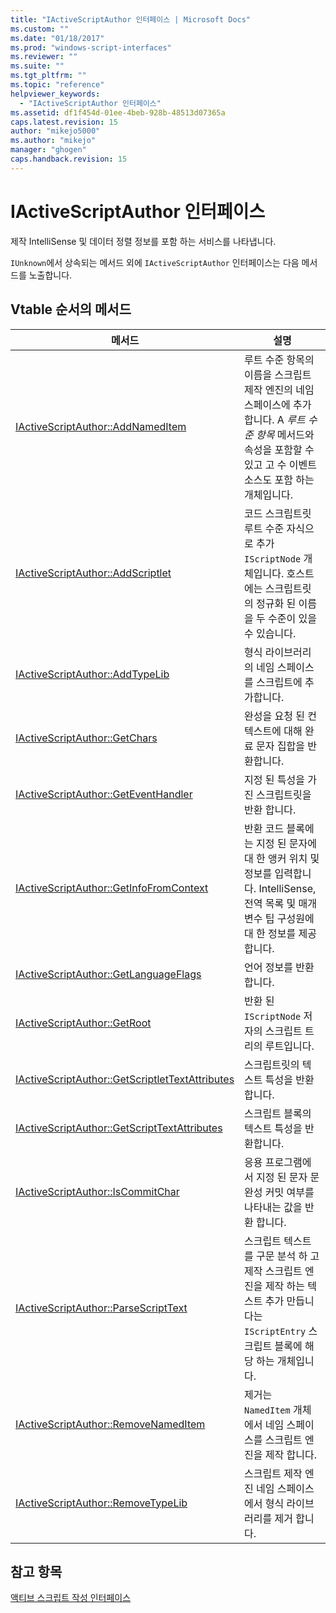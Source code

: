 ```yaml
---
title: "IActiveScriptAuthor 인터페이스 | Microsoft Docs"
ms.custom: ""
ms.date: "01/18/2017"
ms.prod: "windows-script-interfaces"
ms.reviewer: ""
ms.suite: ""
ms.tgt_pltfrm: ""
ms.topic: "reference"
helpviewer_keywords: 
  - "IActiveScriptAuthor 인터페이스"
ms.assetid: df1f454d-01ee-4beb-928b-48513d07365a
caps.latest.revision: 15
author: "mikejo5000"
ms.author: "mikejo"
manager: "ghogen"
caps.handback.revision: 15
---
```

# IActiveScriptAuthor 인터페이스
제작 IntelliSense 및 데이터 정렬 정보를 포함 하는 서비스를 나타냅니다.  
  
 `IUnknown`에서 상속되는 메서드 외에 `IActiveScriptAuthor` 인터페이스는 다음 메서드를 노출합니다.  
  
## Vtable 순서의 메서드  
  
|메서드|설명|  
|---------|--------|  
|[IActiveScriptAuthor::AddNamedItem](../../winscript/reference/iactivescriptauthor-addnameditem.md)|루트 수준 항목의 이름을 스크립트 제작 엔진의 네임 스페이스에 추가 합니다.  A  *루트 수준 항목* 메서드와 속성을 포함할 수 있고 고 수 이벤트 소스도 포함 하는 개체입니다.|  
|[IActiveScriptAuthor::AddScriptlet](../../winscript/reference/iactivescriptauthor-addscriptlet.md)|코드 스크립트릿 루트 수준 자식으로 추가 `IScriptNode` 개체입니다.  호스트에는 스크립트릿의 정규화 된 이름을 두 수준이 있을 수 있습니다.|  
|[IActiveScriptAuthor::AddTypeLib](../../winscript/reference/iactivescriptauthor-addtypelib.md)|형식 라이브러리의 네임 스페이스를 스크립트에 추가합니다.|  
|[IActiveScriptAuthor::GetChars](../../winscript/reference/iactivescriptauthor-getchars.md)|완성을 요청 된 컨텍스트에 대해 완료 문자 집합을 반환합니다.|  
|[IActiveScriptAuthor::GetEventHandler](../../winscript/reference/iactivescriptauthor-geteventhandler.md)|지정 된 특성을 가진 스크립트릿을 반환 합니다.|  
|[IActiveScriptAuthor::GetInfoFromContext](../../winscript/reference/iactivescriptauthor-getinfofromcontext.md)|반환 코드 블록에는 지정 된 문자에 대 한 앵커 위치 및 정보를 입력합니다.  IntelliSense, 전역 목록 및 매개 변수 팁 구성원에 대 한 정보를 제공합니다.|  
|[IActiveScriptAuthor::GetLanguageFlags](../../winscript/reference/iactivescriptauthor-getlanguageflags.md)|언어 정보를 반환합니다.|  
|[IActiveScriptAuthor::GetRoot](../../winscript/reference/iactivescriptauthor-getroot.md)|반환 된 `IScriptNode` 저자의 스크립트 트리의 루트입니다.|  
|[IActiveScriptAuthor::GetScriptletTextAttributes](../../winscript/reference/iactivescriptauthor-getscriptlettextattributes.md)|스크립트릿의 텍스트 특성을 반환합니다.|  
|[IActiveScriptAuthor::GetScriptTextAttributes](../../winscript/reference/iactivescriptauthor-getscripttextattributes.md)|스크립트 블록의 텍스트 특성을 반환합니다.|  
|[IActiveScriptAuthor::IsCommitChar](../../winscript/reference/iactivescriptauthor-iscommitchar.md)|응용 프로그램에서 지정 된 문자 문 완성 커밋 여부를 나타내는 값을 반환 합니다.|  
|[IActiveScriptAuthor::ParseScriptText](../../winscript/reference/iactivescriptauthor-parsescripttext.md)|스크립트 텍스트를 구문 분석 하 고 제작 스크립트 엔진을 제작 하는 텍스트 추가 만듭니다는 `IScriptEntry` 스크립트 블록에 해당 하는 개체입니다.|  
|[IActiveScriptAuthor::RemoveNamedItem](../../winscript/reference/iactivescriptauthor-removenameditem.md)|제거는 `NamedItem` 개체에서 네임 스페이스를 스크립트 엔진을 제작 합니다.|  
|[IActiveScriptAuthor::RemoveTypeLib](../../winscript/reference/iactivescriptauthor-removetypelib.md)|스크립트 제작 엔진 네임 스페이스에서 형식 라이브러리를 제거 합니다.|  
  
## 참고 항목  
 [액티브 스크립트 작성 인터페이스](../../winscript/reference/active-script-authoring-interfaces.md)